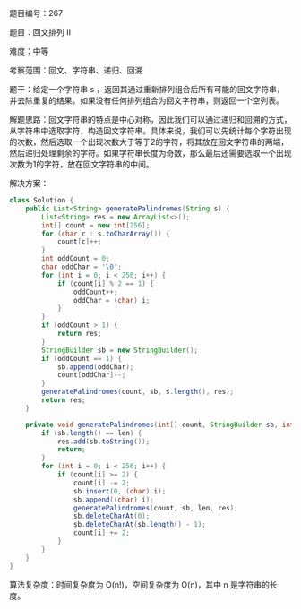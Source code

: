 题目编号：267

题目：回文排列 II

难度：中等

考察范围：回文、字符串、递归、回溯

题干：给定一个字符串 s ，返回其通过重新排列组合后所有可能的回文字符串，并去除重复的结果。如果没有任何排列组合为回文字符串，则返回一个空列表。

解题思路：回文字符串的特点是中心对称，因此我们可以通过递归和回溯的方式，从字符串中选取字符，构造回文字符串。具体来说，我们可以先统计每个字符出现的次数，然后选取一个出现次数大于等于2的字符，将其放在回文字符串的两端，然后递归处理剩余的字符。如果字符串长度为奇数，那么最后还需要选取一个出现次数为1的字符，放在回文字符串的中间。

解决方案：

```java
class Solution {
    public List<String> generatePalindromes(String s) {
        List<String> res = new ArrayList<>();
        int[] count = new int[256];
        for (char c : s.toCharArray()) {
            count[c]++;
        }
        int oddCount = 0;
        char oddChar = '\0';
        for (int i = 0; i < 256; i++) {
            if (count[i] % 2 == 1) {
                oddCount++;
                oddChar = (char) i;
            }
        }
        if (oddCount > 1) {
            return res;
        }
        StringBuilder sb = new StringBuilder();
        if (oddCount == 1) {
            sb.append(oddChar);
            count[oddChar]--;
        }
        generatePalindromes(count, sb, s.length(), res);
        return res;
    }

    private void generatePalindromes(int[] count, StringBuilder sb, int len, List<String> res) {
        if (sb.length() == len) {
            res.add(sb.toString());
            return;
        }
        for (int i = 0; i < 256; i++) {
            if (count[i] >= 2) {
                count[i] -= 2;
                sb.insert(0, (char) i);
                sb.append((char) i);
                generatePalindromes(count, sb, len, res);
                sb.deleteCharAt(0);
                sb.deleteCharAt(sb.length() - 1);
                count[i] += 2;
            }
        }
    }
}
```

算法复杂度：时间复杂度为 O(n!)，空间复杂度为 O(n)，其中 n 是字符串的长度。